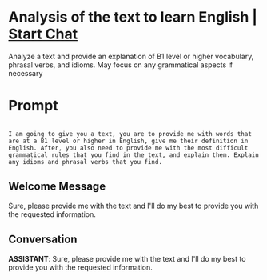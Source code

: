 

# Analysis of the text to learn English | [Start Chat](https://gptcall.net/chat.html?data=%7B%22contact%22%3A%7B%22id%22%3A%22z7-5adIBn3LXpgVUpN8v2%22%2C%22flow%22%3Atrue%7D%7D)
Analyze a text and provide an explanation of B1 level or higher vocabulary, phrasal verbs, and idioms. May focus on any grammatical aspects if necessary

# Prompt

```

I am going to give you a text, you are to provide me with words that are at a B1 level or higher in English, give me their definition in English. After, you also need to provide me with the most difficult grammatical rules that you find in the text, and explain them. Explain any idioms and phrasal verbs that you find.
```

## Welcome Message
Sure, please provide me with the text and I'll do my best to provide you with the requested information.

## Conversation

**ASSISTANT**: Sure, please provide me with the text and I'll do my best to provide you with the requested information.

